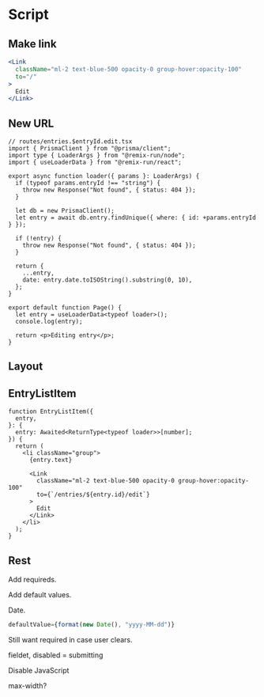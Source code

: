 # Script

## Make link

```jsx
<Link
  className="ml-2 text-blue-500 opacity-0 group-hover:opacity-100"
  to="/"
>
  Edit
</Link>
```

## New URL

```tsx
// routes/entries.$entryId.edit.tsx
import { PrismaClient } from "@prisma/client";
import type { LoaderArgs } from "@remix-run/node";
import { useLoaderData } from "@remix-run/react";

export async function loader({ params }: LoaderArgs) {
  if (typeof params.entryId !== "string") {
    throw new Response("Not found", { status: 404 });
  }

  let db = new PrismaClient();
  let entry = await db.entry.findUnique({ where: { id: +params.entryId } });

  if (!entry) {
    throw new Response("Not found", { status: 404 });
  }

  return {
    ...entry,
    date: entry.date.toISOString().substring(0, 10),
  };
}

export default function Page() {
  let entry = useLoaderData<typeof loader>();
  console.log(entry);

  return <p>Editing entry</p>;
}
```

## Layout


## EntryListItem

```tsx
function EntryListItem({
  entry,
}: {
  entry: Awaited<ReturnType<typeof loader>>[number];
}) {
  return (
    <li className="group">
      {entry.text}

      <Link
        className="ml-2 text-blue-500 opacity-0 group-hover:opacity-100"
        to={`/entries/${entry.id}/edit`}
      >
        Edit
      </Link>
    </li>
  );
}

```

## Rest

Add requireds.

Add default values.

Date.

```jsx
defaultValue={format(new Date(), "yyyy-MM-dd")}
```

Still want required in case user clears.

fieldet, disabled = submitting

Disable JavaScript

max-width?
